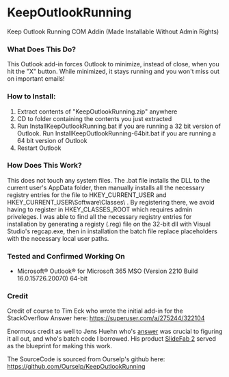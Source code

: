 # KeepOutlookRunning
Keep Outlook Running COM Addin (Made Installable Without Admin Rights)

### What Does This Do?
This Outlook add-in forces Outlook to minimize, instead of close, when you hit the "X" button. While minimized, it stays running and you won't miss out on important emails!

### How to Install:
1. Extract contents of "KeepOutlookRunning.zip" anywhere
2. CD to folder containing the contents you just extracted
3. Run InstallKeepOutlookRunning.bat if you are running a 32 bit version of Outlook. 
Run InstallKeepOutlookRunning-64bit.bat if you are running a 64 bit version of Outlook
4. Restart Outlook

### How Does This Work?
This does not touch any system files. The .bat file installs the DLL to the current user's AppData folder, then manually installs all the necessary registry entries for the file to HKEY_CURRENT_USER and HKEY_CURRENT_USER\Software\Classes\ . By registering there, we avoid having to register in HKEY_CLASSES_ROOT which requires admin priveleges. I was able to find all the necessary registry entries for installation by generating a registy (.reg) file on the 32-bit dll with Visual Studio's regcap.exe, then in installation the batch file replace placeholders with the necessary local user paths.

### Tested and Confirmed Working On
- Microsoft® Outlook® for Microsoft 365 MSO (Version 2210 Build 16.0.15726.20070) 64-bit 

### Credit
Credit of course to Tim Eck who wrote the initial add-in for the StackOverflow Answer here: https://superuser.com/a/275244/322104

Enormous credit as well to Jens Huehn who's [answer](https://stackoverflow.com/a/55072381/3171509) was crucial to figuring it all out, and who's batch code I borrowed. His product [SlideFab 2](https://slidefab.com/lite/) served as the blueprint for making this work. 

The SourceCode is sourced from Ourselp's github here: https://github.com/Ourselp/KeepOutlookRunning

